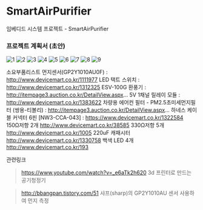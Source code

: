 # SmartAirPurifier
임베디드 시스템 프로젝트 - SmartAirPurifier


### 프로젝트 계획서 (초안)

![1](https://user-images.githubusercontent.com/33712754/46870959-12617700-ce6b-11e8-856d-8e9e5d78927c.PNG)
![2](https://user-images.githubusercontent.com/33712754/46870963-168d9480-ce6b-11e8-8e9c-34509e626fde.PNG)
![3](https://user-images.githubusercontent.com/33712754/46870964-17262b00-ce6b-11e8-836a-0535a8ac87cb.PNG)
![4](https://user-images.githubusercontent.com/33712754/46870965-17262b00-ce6b-11e8-9178-ec5944e99f3c.PNG)
![5](https://user-images.githubusercontent.com/33712754/46870966-17262b00-ce6b-11e8-86ec-3180666d364e.PNG)
![6](https://user-images.githubusercontent.com/33712754/46870967-17bec180-ce6b-11e8-9983-93c1d77ba900.PNG)
![7](https://user-images.githubusercontent.com/33712754/46870969-17bec180-ce6b-11e8-942b-3489bf2ccd93.PNG)
![8](https://user-images.githubusercontent.com/33712754/46870970-17bec180-ce6b-11e8-8812-8fb00239e270.PNG)
![9](https://user-images.githubusercontent.com/33712754/46870972-18575800-ce6b-11e8-86bf-62138804bce7.PNG)



소요부품리스트
먼지센서(GP2Y1010AU0F) : http://www.devicemart.co.kr/1111977
LED 택트 스위치 : http://www.devicemart.co.kr/1312325
ESV-100G 환풍기 : http://itempage3.auction.co.kr/DetailView.aspx...
5V 1채널 릴레이 모듈 : http://www.devicemart.co.kr/1383622
차량용 에어컨 필터 - PM2.5초미세먼지필터 (쌍용-티볼리) : http://itempage3.auction.co.kr/DetailView.aspx...
하네스 케이블 커넥터 6핀 [NW3-CCA-043] : https://www.devicemart.co.kr/1322584 
150Ω저항 2개
http://www.devicemart.co.kr/38585
330Ω저항 5개
http://www.devicemart.co.kr/1005
220uF 캐패시터
http://www.devicemart.co.kr/1330758
백색 LED 4개
http://www.devicemart.co.kr/193


관련링크


> https://www.youtube.com/watch?v=_e6aTk2h620 3d 프린터로 만드는 공기청정기


> http://bbangpan.tistory.com/51 샤프(sharp)의 GP2Y1010AU 센서 사용하여 먼지 측정
